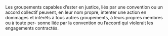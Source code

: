 Les groupements capables d’ester en justice, liés par une convention ou un accord collectif peuvent, en leur nom propre, intenter une action en dommages et intérêts à tous autres groupements, à leurs propres membres ou à toute per- sonne liée par la convention ou l’accord qui violerait les engagements contractés.